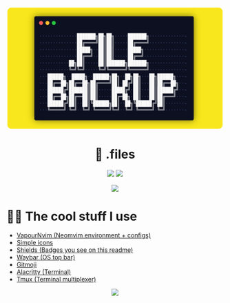<p align="center">
    <img src="./assets/images/dotfiles-image.png" width="500">
</p>

<h1 align="center">🧮 .files</h1>

<p align="center">
    <img src="https://img.shields.io/badge/Builds-blue?style=for-the-badge&logo=Common Workflow Language">
    <a href="https://github.com/Divaaan/.files/actions/workflows/cowsay.yml">
        <img src="https://img.shields.io/github/workflow/status/Divaaan/.files/Cowsay%20Fortune?style=for-the-badge&logo=Github&label=Cowsay">
    </a>
</p>

<p align="center">
    <a href="https://github.com/Divaaan/.files">
        <img align="center" src="https://github-readme-stats.vercel.app/api/pin/?username=Divaaan&repo=.files&theme=nord" />
    </a>
</p>

<h1>👨‍💻 The cool stuff I use</h1>
<ul>
    <li><a href="https://github.com/VapourNvim/VapourNvim">VapourNvim (Neomvim environment + configs)</a></li>
    <li><a href="https://simpleicons.org">Simple icons</a></li>
    <li><a href="https://shields.io">Shields (Badges you see on this readme)</a></li>
    <li><a href="https://github.com/Alexays/Waybar">Waybar (OS top bar)</a></li>
    <li><a href="https://github.com/carloscuesta/gitmoji-cli">Gitmoji</a></li>
    <li><a href="https://github.com/alacritty/alacritty">Alacritty (Terminal)</a></li>
    <li><a href="https://github.com/tmux/tmux">Tmux (Terminal multiplexer)</a></li>
</ul>

<p align="center">
    <img src="https://img.shields.io/badge/Made%20With-A%20Terminal-red?style=for-the-badge">
</p>
